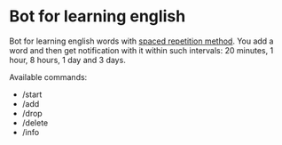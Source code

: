 # Bot for learning english

Bot for learning english words with [spaced repetition method](https://en.wikipedia.org/wiki/Spaced_repetition).
You add a word and then get notification with it within such intervals: 20 minutes, 1 hour, 8 hours, 1 day and 3 days.

Available commands:
- /start
- /add
- /drop 
- /delete 
- /info



